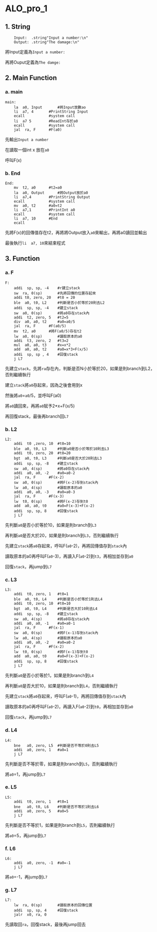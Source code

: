 ALO_pro_1
===
## 1. String
```RISC-V
	Input:	.string"Input a number:\n"
	Output:	.string"The damage:\n"
```
將Input定義為`Input a number:` 
  
再將Ouput定義為`The damge:`  
  
## 2. Main  Function
  
### a. main  
```RISC-V
main:
	la  a0, Input		#將Input放數ao
	li  a7, 4		#PrintString Input
	ecall			#system call
	li  a7 5		#ReadInt存於a0
	ecall			#system call
	jal  ra, F		#F(a0)
```
先輸出`Input a number`  
  
在讀取一個int x 放在`a0`  
  
呼叫F(x)  
  
### b. End  
```RISC-V
End:
	mv  t2, a0		#t2=a0
	la  a0, Output		#將Output放於a0
	li  a7,4		#PrintString Output
	ecall			#system call
	mv  a0, t2		#a0=t2
	li  a7,1		#PrintInt a0
	ecall			#system call
	li  a7, 10		#End
	ecall
```
先將F(x)的回傳值存在t2，再將將Output放入`a0`來輸出，再將a0讀回並輸出  
  
最後執行`li  a7, 10`來結束程式  
  
## 3. Function  
  
### a. F
```RISC-V
F:
	addi  sp, sp, -4	#r建立stack
	sw  ra, 0(sp)		#先將回傳的位置存起來
	addi t0, zero, 20	#t0 = 20
	ble  a0, t0, L2		#判斷是否小於等於20則去L2
	addi  sp, sp, -4	#建立stack
	sw  a0, 0(sp)		#將a0存在stack內
	addi  t2, zero, 5 	#t2=5
	div  a0, a0, t2		#a0=a0/5
	jal  ra, F		#F(a0/5)
	mv  t2, a0		#將F(a0/5)存在t2
	lw  a0, 0(sp)		#讀取原本的a0
	addi  t3, zero, 2	#t3=2
	mul  a0, a0, t3		#x=x*2
	add  a0, a0, t2		#a0=x*3+F(x/5)
	addi  sp, sp , 4	#回復stack
	j L7
```
先建立`stack`，先將`ra`存在內，判斷是否N小於等於20，如果是則branch到L2，否則繼續執行
  
建立`stack`將`a0`存起來，因為之後會用到x  
  
然後將`a0`=`a0`/5，並呼叫F(a0)
  
將`a0`讀回來，再將`a0`賦予2*x+F(x/5)
  
再回復stack，最後再branch回`L7`
### b. L2  
```RISC-V
L2:
	addi  t0 ,zero, 10	#t0=10
	ble  a0, t0, L3		#判斷a0是否小於等於10則去L3
	addi  t0, zero, 20	#t0=20
	bgt  a0, t0, L3		#判斷a0是否大於20則去L3
	addi  sp, sp, -8	#建立stack
	sw  a0, 4(sp)		#將a0存在stack內
	addi  a0, a0, -2	#a0=a0-2
	jal  ra, F		#F(x-2)
	sw  a0, 0(sp)		#將F(x-2)存到stack內
	lw  a0, 4(sp)		#讀取原本的a0
	addi  a0, a0, -3	#a0=a0-3
	jal  ra, F		#F(x-3)
	lw  t0, 0(sp)		#將F(x-2)存到t0
	add  a0, a0, t0		#a0=F(x-3)+F(x-2)
	addi  sp, sp, 8		#回復stack
	j L7
```  
先判斷`a0`是否小於等於10，如果是則branch到`L3`  
  
再判斷`a0`是否大於20，如果是則branch到`L3`，否則繼續執行  
  
先建立`stack`將`a0`存起來，呼叫F(`a0`-2)，再將回傳值存到`stack`內  
  
讀取原本的a0再呼叫F(`a0`-3)，再讀入F(`a0`-2)到`t3`，再相加並存到`a0`  
  
回復`stack`，再jump到`L7`  
  
### c. L3
```RISC-V
L3:
	addi  t0, zero, 1	#t0=1
	ble  a0, t0, L4		#判斷是否小於等於1則去L4
	addi  t0, zero, 10	#t0=10
	bgt  a0, t0, L4		#判斷是否大於10則去L4
	addi  sp, sp, -8	#建立stack
	sw  a0, 4(sp)		#將a0存在stack內
	addi  a0, a0, -1	#a0=a0-1
	jal  ra, F		#F(x-1)
	sw  a0, 0(sp)		#將F(x-1)存到stack內
	lw  a0, 4(sp)		#讀取原本的a0
	addi  a0, a0, -2	#a0=a0-2
	jal  ra, F		#F(x-2)
	lw  t0, 0(sp)		#將F(x-1)存到t0
	add  a0, a0, t0		#a0=F(x-3)+F(x-2)
	addi  sp, sp, 8		#回復stack
	j L7
```
先判斷`a0`是否小於等於1，如果是則branch到`L4`  
  
再判斷`a0`是否大於10，如果是則branch到`L4`，否則繼續執行  
  
先建立`stack`將`a0`存起來，呼叫F(`a0`-1)，再將回傳值存到`stack`內  
  
讀取原本的a0再呼叫F(`a0`-2)，再讀入F(`a0`-2)到`t0`，再相加並存到`a0`  
  
回復`stack`，再jump到`L7` 
  
### d. L4
```RISC-V
L4:
	bne   a0, zero, L5	#判斷是否不等於0則去L5
	addi  a0, zero, 1	#a0=1
	j L7
```
先判斷是否不等於零，如果是則branch到`L5`，否則繼續執行  

將`a0`=1，再jump到`L7`
  
### e. L5
```RISC-V
L5:
	addi  t0, zero, 1	#t0=1
	bne   a0, t0, L6	#判斷是否不等於1則去L6
	addi  a0, zero, 5	#a0=5
	j L7
```
先判斷是否不等於1，如果是則branch到`L5`，否則繼續執行  

將`a0`=5，再jump到`L7`  
  
### f. L6
```RISC-V
L6:
	addi  a0, zero, -1	#a0=-1
	j L7
```
將`a0`=-1，再jump到`L7`  

### g. L7
```RISC-V
L7:
	lw  ra, 0(sp)		#讀取原本的回傳位置
	addi  sp, sp, 4		#回復stack
	jalr  x0, ra, 0
```
先讀取回`ra`，回復stack，最後再jump回去
